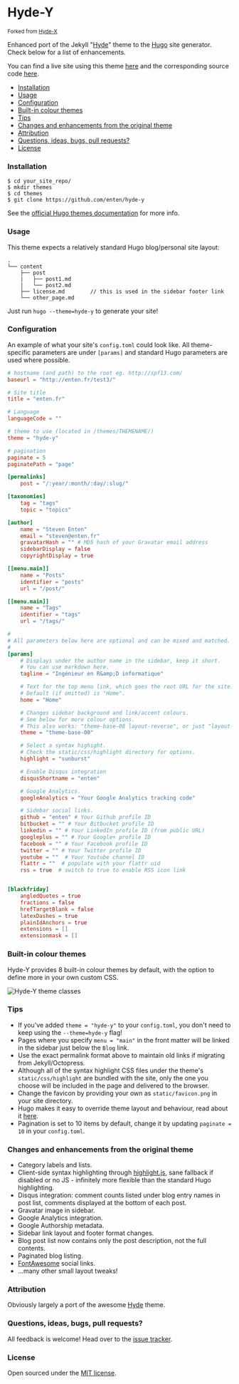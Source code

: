 Hyde-Y
======

<small>Forked from [Hyde-X](https://github.com/zyro/hyde-x)</small>

Enhanced port of the Jekyll "[Hyde](https://github.com/poole/hyde)" theme to the [Hugo](http://gohugo.io) site generator. Check below for a list of enhancements.

You can find a live site using this theme [here](http://andreimihu.com) and the corresponding source code [here](https://github.com/zyro/andreimihu.com).

* [Installation](#installation)
* [Usage](#usage)
* [Configuration](#configuration)
* [Built-in colour themes](#built-in-colour-themes)
* [Tips](#tips)
* [Changes and enhancements from the original theme](#changes-and-enhancements-from-the-original-theme)
* [Attribution](#attribution)
* [Questions, ideas, bugs, pull requests?](#questions-ideas-bugs-pull-requests)
* [License](#license)

### Installation

```
$ cd your_site_repo/
$ mkdir themes
$ cd themes
$ git clone https://github.com/enten/hyde-y
```

See the [official Hugo themes documentation](http://gohugo.io/themes/installing) for more info.

### Usage

This theme expects a relatively standard Hugo blog/personal site layout:
```
.
└── content
    ├── post
    |   ├── post1.md
    |   └── post2.md
    ├── license.md        // this is used in the sidebar footer link
    └── other_page.md
```

Just run `hugo --theme=hyde-y` to generate your site!

### Configuration

An example of what your site's `config.toml` could look like. All theme-specific parameters are under `[params]` and standard Hugo parameters are used where possible.

``` toml
# hostname (and path) to the root eg. http://spf13.com/
baseurl = "http://enten.fr/test3/"

# Site title
title = "enten.fr"

# Language
languageCode = ""

# theme to use (located in /themes/THEMENAME/)
theme = "hyde-y"

# pagination
paginate = 5
paginatePath = "page"

[permalinks]
    post = "/:year/:month/:day/:slug/"

[taxonomies]
    tag = "tags"
    topic = "topics"

[author]
    name = "Steven Enten"
    email = "steven@enten.fr"
    gravatarHash = "" # MD5 hash of your Gravatar email address
    sidebarDisplay = false
    copyrightDisplay = true

[[menu.main]]
    name = "Posts"
    identifier = "posts"
    url = "/post/"

[[menu.main]]
    name = "Tags"
    identifier = "tags"
    url = "/tags/"

#
# All parameters below here are optional and can be mixed and matched.
#
[params]
    # Displays under the author name in the sidebar, keep it short.
    # You can use markdown here.
    tagline = "Ingénieur en R&amp;D informatique"

    # Text for the top menu link, which goes the root URL for the site.
    # Default (if omitted) is "Home".
    home = "Home"

    # Changes sidebar background and link/accent colours.
    # See below for more colour options.
    # This also works: "theme-base-08 layout-reverse", or just "layout-reverse".
    theme = "theme-base-00"

    # Select a syntax highight.
    # Check the static/css/highlight directory for options.
    highlight = "sunburst"

    # Enable Disqus integration
    disqusShortname = "enten"

    # Google Analytics.
    googleAnalytics = "Your Google Analytics tracking code"

    # Sidebar social links.
    github = "enten" # Your Github profile ID
    bitbucket = "" # Your Bitbucket profile ID
    linkedin = "" # Your LinkedIn profile ID (from public URL)
    googleplus = "" # Your Google+ profile ID
    facebook = "" # Your Facebook profile ID
    twitter = "" # Your Twitter profile ID
    youtube = ""  # Your Youtube channel ID
    flattr = ""  # populate with your flattr uid
    rss = true  # switch to true to enable RSS icon link


[blackfriday]
    angledQuotes = true
    fractions = false
    hrefTargetBlank = false
    latexDashes = true
    plainIdAnchors = true
    extensions = []
    extensionmask = []

```

### Built-in colour themes

Hyde-Y provides 8 built-in colour themes by default, with the option to define more in your own custom CSS.

![Hyde-Y theme classes](https://github.com/enten/hyde-y/blob/master/images/theme-colours.png)

### Tips

* If you've added `theme = "hyde-y"` to your `config.toml`, you don't need to keep using the `--theme=hyde-y` flag!
* Pages where you specify `menu = "main"` in the front matter will be linked in the sidebar just below the `Blog` link.
* Use the exact permalink format above to maintain old links if migrating from Jekyll/Octopress.
* Although all of the syntax highlight CSS files under the theme's `static/css/highlight` are bundled with the site, only the one you choose will be included in the page and delivered to the browser.
* Change the favicon by providing your own as `static/favicon.png` in your site directory.
* Hugo makes it easy to override theme layout and behaviour, read about it [here](http://gohugo.io/themes/customizing).
* Pagination is set to 10 items by default, change it by updating `paginate = 10` in your `config.toml`.

### Changes and enhancements from the original theme

* Category labels and lists.
* Client-side syntax highlighting through [highlight.js](https://highlightjs.org/), sane fallback if disabled or no JS - infinitely more flexible than the standard Hugo highlighting.
* Disqus integration: comment counts listed under blog entry names in post list, comments displayed at the bottom of each post.
* Gravatar image in sidebar.
* Google Analytics integration.
* Google Authorship metadata.
* Sidebar link layout and footer format changes.
* Blog post list now contains only the post description, not the full contents.
* Paginated blog listing.
* [FontAwesome](http://fortawesome.github.io/Font-Awesome) social links.
* ...many other small layout tweaks!

### Attribution

Obviously largely a port of the awesome [Hyde](https://github.com/poole/hyde) theme.

### Questions, ideas, bugs, pull requests?

All feedback is welcome! Head over to the [issue tracker](https://github.com/enten/hyde-y/issues).

### License

Open sourced under the [MIT license](https://github.com/enten/hyde-y/blob/master/LICENSE).
